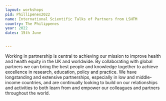 ```yaml
---
layout: workshops
pid: Phillipenes2022
name: International Scientific Talks of Partners from LSHTM
country: The Philippenes
year: 2022
dates: 15th June

   
---
```

Working in partnership is central to achieving our mission to improve health and health equity in the UK and worldwide. By collaborating with global partners we can bring the best people and knowledge together to achieve excellence in research, education, policy and practice. We have longstanding and extensive partnerships, especially in low and middle-income countries, and are continually looking to build on our relationships and activities to both learn from and empower our colleagues and partners throughout the world.